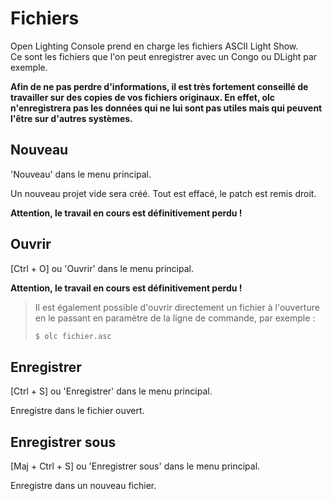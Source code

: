 # Fichiers
Open Lighting Console prend en charge les fichiers ASCII Light Show.  
Ce sont les fichiers que l'on peut enregistrer avec un Congo ou DLight par exemple.

**Afin de ne pas perdre d'informations, il est très fortement conseillé de travailler sur des copies de vos fichiers originaux. En effet, olc n'enregistrera pas les données qui ne lui sont pas utiles mais qui peuvent l'être sur d'autres systèmes.**

## Nouveau
'Nouveau' dans le menu principal.

Un nouveau projet vide sera créé. Tout est effacé, le patch est remis droit.

**Attention, le travail en cours est définitivement perdu !**

## Ouvrir
[Ctrl + O] ou 'Ouvrir' dans le menu principal.

**Attention, le travail en cours est définitivement perdu !**

> Il est également possible d'ouvrir directement un fichier à l'ouverture en le passant en paramètre de la ligne de commande, par exemple :
> ```bash
> $ olc fichier.asc
> ```

## Enregistrer
[Ctrl + S] ou 'Enregistrer' dans le menu principal.

Enregistre dans le fichier ouvert.

## Enregistrer sous
[Maj + Ctrl + S] ou 'Enregistrer sous' dans le menu principal.

Enregistre dans un nouveau fichier.